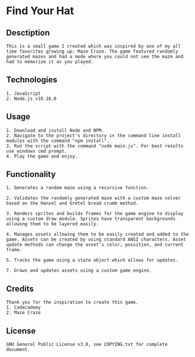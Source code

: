 # **Find Your Hat**
## **Desctiption**
    This is a small game I created which was inspired by one of my all time favorites growing up: Maze Craze. The game featured randomly generated mazes and had a mode where you could not see the maze and had to memorize it as you played. 

## **Technologies**
    1. JavaScript
    2. Node.js v16.16.0

## **Usage**
    1. Download and install Node and NPM.
    2. Navigate to the project's directory in the command line install modules with the command "npm install".
    3. Run the script with the command "node main.js". For best results use windows cmd prompt.
    4. Play the game and enjoy.

## **Functionality**
    1. Generates a random maze using a recursive function.

    2. Validates the randomly generated maze with a custom maze solver based on the Hansel and Gretel bread crumb method.

    3. Renders sprites and builds frames for the game engine to display using a custom draw module. Sprites have transparent backgrounds allowing them to be layered easily.

    4. Manages assets allowing them to be easily created and added to the game. Assets can be created by using standard ANSI characters. Asset update methods can change the asset's color, possition, and current frame. 

    5. Tracks the game using a state object which allows for updates.

    7. Draws and updates assets using a custom game engine.

## **Credits**
    Thank you for the inspiration to create this game.
    1. Codecademy
    2. Maze Craze

## **License**
    GNU General Public License v3.0, see COPYING.txt for complete document.